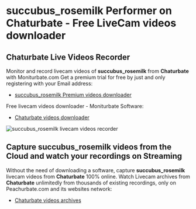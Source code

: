 # succubus_rosemilk Performer on Chaturbate - Free LiveCam videos downloader

## Chaturbate Live Videos Recorder

Monitor and record livecam videos of **succubus_rosemilk** from **Chaturbate** with Moniturbate.com
Get a premium trial for free by just and only registering with your Email address:
* [succubus_rosemilk Premium videos downloader](https://moniturbate.com/request-demo-licence-key.html)

Free livecam videos downloader - Moniturbate Software:
* [Chaturbate videos downloader](https://moniturbate.com/moniturbate-download-software.html)

![succubus_rosemilk livecam videos recorder](https://peachurnet.com/templates/moniturbate-software.png)


## Capture succubus_rosemilk videos from the Cloud and watch your recordings on Streaming

Without the need of downloading a software, capture **succubus_rosemilk** livecam videos from **Chaturbate** 100% online.
Watch Livecam archives from **Chaturbate** unlimitedly from thousands of existing recordings, only on Peachurbate.com and its websites network:
* [Chaturbate videos archives](https://peachurnet.com/)